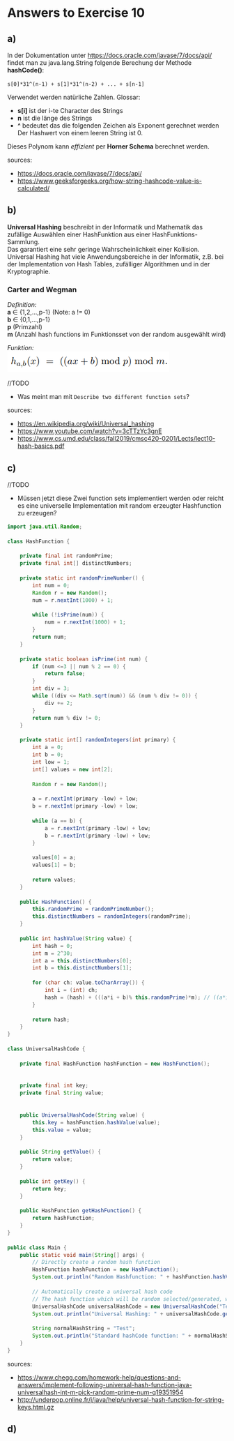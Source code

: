 # Answers to Exercise 10

## a)
In der Dokumentation unter https://docs.oracle.com/javase/7/docs/api/ findet man zu java.lang.String folgende Berechung der Methode **hashCode()**:  

`s[0]*31^(n-1) + s[1]*31^(n-2) + ... + s[n-1]`  

Verwendet werden natürliche Zahlen.
Glossar:
- **s[i]** ist der i-te Character des Strings
- **n** ist die länge des Strings
- **^** bedeutet das die folgenden Zeichen als Exponent gerechnet werden
Der Hashwert von einem leeren String ist 0.  

Dieses Polynom kann *effizient* per **Horner Schema** berechnet werden.

sources: 
- https://docs.oracle.com/javase/7/docs/api/
- https://www.geeksforgeeks.org/how-string-hashcode-value-is-calculated/

## b)
**Universal Hashing** beschreibt in der Informatik und Mathematik das zufällige Auswählen einer HashFunktion aus einer HashFunktions-Sammlung.\
Das garantiert eine sehr geringe Wahrscheinlichkeit einer Kollision.\
Universal Hashing hat viele Anwendungsbereiche in der Informatik, z.B. bei der Implementation von Hash Tables, zufälliger Algorithmen und in der Kryptographie.

### Carter and Wegman
*Definition:*  
**a** ∈ {1,2,...,p-1} (Note: a != 0)  
**b** ∈ {0,1,...,p-1}  
**p** (Primzahl)  
**m** (Anzahl hash functions im Funktionsset von der random ausgewählt wird)

*Funktion:*  
![Carter and Wegman](images/carterwegman.png)

//TODO
- Was meint man mit `Describe two different function sets`?

sources: 
- https://en.wikipedia.org/wiki/Universal_hashing
- https://www.youtube.com/watch?v=3cTTzYc3gnE
- https://www.cs.umd.edu/class/fall2019/cmsc420-0201/Lects/lect10-hash-basics.pdf

## c)

//TODO
- Müssen jetzt diese Zwei function sets implementiert werden oder reicht es eine universelle Implementation mit random erzeugter Hashfunction zu erzeugen?

```java
import java.util.Random;

class HashFunction {

    private final int randomPrime;
    private final int[] distinctNumbers;

    private static int randomPrimeNumber() {
        int num = 0;
        Random r = new Random();
        num = r.nextInt(1000) + 1;

        while (!isPrime(num)) {
            num = r.nextInt(1000) + 1;
        }
        return num;
    }

    private static boolean isPrime(int num) {
        if (num <=3 || num % 2 == 0) {
            return false;
        }
        int div = 3;
        while ((div <= Math.sqrt(num)) && (num % div != 0)) {
            div += 2;
        }
        return num % div != 0;
    }

    private static int[] randomIntegers(int primary) {
        int a = 0;
        int b = 0;
        int low = 1;
        int[] values = new int[2];

        Random r = new Random();

        a = r.nextInt(primary -low) + low;
        b = r.nextInt(primary -low) + low;

        while (a == b) {
            a = r.nextInt(primary -low) + low;
            b = r.nextInt(primary -low) + low;
        }

        values[0] = a;
        values[1] = b;

        return values;
    }

    public HashFunction() {
        this.randomPrime = randomPrimeNumber();
        this.distinctNumbers = randomIntegers(randomPrime);
    }

    public int hashValue(String value) {
        int hash = 0;
        int m = 2^30;
        int a = this.distinctNumbers[0];
        int b = this.distinctNumbers[1];

        for (char ch: value.toCharArray()) {
            int i = (int) ch;
            hash = (hash) + (((a*i + b)% this.randomPrime)*m); // ((a*i + b)% this.randomPrime)%m
        }

        return hash;
    }
}

class UniversalHashCode {

    private final HashFunction hashFunction = new HashFunction();


    private final int key;
    private final String value;


    public UniversalHashCode(String value) {
        this.key = hashFunction.hashValue(value);
        this.value = value;
    }

    public String getValue() {
        return value;
    }

    public int getKey() {
        return key;
    }

    public HashFunction getHashFunction() {
        return hashFunction;
    }
}

public class Main {
    public static void main(String[] args) {
        // Directly create a random hash function
        HashFunction hashFunction = new HashFunction();
        System.out.println("Random Hashfunction: " + hashFunction.hashValue("Test"));

        // Automatically create a universal hash code
        // The hash function which will be random selected/generated, will be stored in the UniversalHashCode Object
        UniversalHashCode universalHashCode = new UniversalHashCode("Test");
        System.out.println("Universal Hashing: " + universalHashCode.getKey());

        String normalHashString = "Test";
        System.out.println("Standard hashCode function: " + normalHashString.hashCode());
    }
}
```

sources: 
- https://www.chegg.com/homework-help/questions-and-answers/implement-following-universal-hash-function-java-universalhash-int-m-pick-random-prime-num-q19351954
- http://underpop.online.fr/j/java/help/universal-hash-function-for-string-keys.html.gz

## d)

